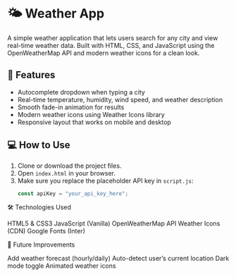 # 🌤️ Weather App

A simple weather application that lets users search for any city and view real-time weather data. Built with HTML, CSS, and JavaScript using the OpenWeatherMap API and modern weather icons for a clean look.

## 🚀 Features

- Autocomplete dropdown when typing a city
- Real-time temperature, humidity, wind speed, and weather description
- Smooth fade-in animation for results
- Modern weather icons using Weather Icons library
- Responsive layout that works on mobile and desktop

## 💻 How to Use

1. Clone or download the project files.
2. Open `index.html` in your browser.
3. Make sure you replace the placeholder API key in `script.js`:
   ```js
   const apiKey = "your_api_key_here";

🛠️ Technologies Used

HTML5 & CSS3
JavaScript (Vanilla)
OpenWeatherMap API
Weather Icons (CDN)
Google Fonts (Inter)

🌱 Future Improvements

Add weather forecast (hourly/daily)
Auto-detect user’s current location
Dark mode toggle
Animated weather icons
